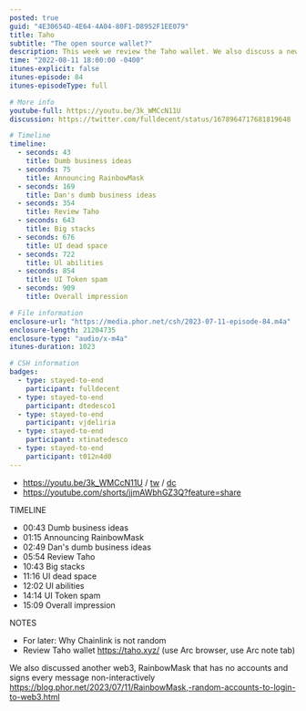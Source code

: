 ```yaml
---
posted: true
guid: "4E30654D-4E64-4A04-80F1-D8952F1EE079"
title: Taho
subtitle: "The open source wallet?"
description: This week we review the Taho wallet. We also discuss a new concept in web3, RainbowMask, that has no accounts and signs every message non-interactively. Thanks to all who stayed until the end! 
time: "2022-08-11 18:00:00 -0400"
itunes-explicit: false
itunes-episode: 84
itunes-episodeType: full

# More info
youtube-full: https://youtu.be/3k_WMCcN11U
discussion: https://twitter.com/fulldecent/status/1678964717681819648

# Timeline
timeline:
  - seconds: 43
    title: Dumb business ideas
  - seconds: 75
    title: Announcing RainbowMask
  - seconds: 169
    title: Dan's dumb business ideas
  - seconds: 354
    title: Review Taho
  - seconds: 643
    title: Big stacks
  - seconds: 676
    title: UI dead space
  - seconds: 722
    title: Ul abilities
  - seconds: 854
    title: UI Token spam
  - seconds: 909
    title: Overall impression

# File information
enclosure-url: "https://media.phor.net/csh/2023-07-11-episode-84.m4a"
enclosure-length: 21204735
enclosure-type: "audio/x-m4a"
itunes-duration: 1023

# CSH information
badges:
  - type: stayed-to-end
    participant: fulldecent
  - type: stayed-to-end
    participant: dtedesco1
  - type: stayed-to-end
    participant: vjdeliria
  - type: stayed-to-end
    participant: xtinatedesco
  - type: stayed-to-end
    participant: t012n4d0
---
```


<!--end of quick notes-->

- https://youtu.be/3k_WMCcN11U / [tw](https://twitter.com/fulldecent/status/1678964717681819648) / [dc](https://discord.com/channels/513179688865234945/882640701794451536/1128523714020003931)
- https://youtube.com/shorts/jjmAWbhGZ3Q?feature=share 

TIMELINE

- 00:43 Dumb business ideas
- 01:15 Announcing RainbowMask
- 02:49 Dan's dumb business ideas
- 05:54 Review Taho
- 10:43 Big stacks
- 11:16 UI dead space
- 12:02 Ul abilities
- 14:14 UI Token spam
- 15:09 Overall impression

NOTES

- For later: Why Chainlink is not random
- Review Taho wallet https://taho.xyz/ (use Arc browser, use Arc note tab)

We also discussed another web3, RainbowMask that has no accounts and signs every message non-interactively https://blog.phor.net/2023/07/11/RainbowMask,-random-accounts-to-login-to-web3.html